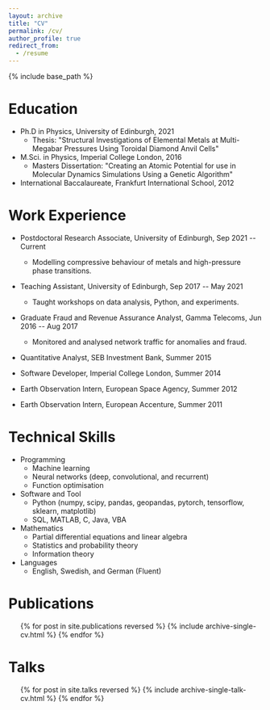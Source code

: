 ```yaml
---
layout: archive
title: "CV"
permalink: /cv/
author_profile: true
redirect_from:
  - /resume
---
```


{% include base_path %}

Education
======
* Ph.D in Physics, University of Edinburgh, 2021
	* Thesis: "Structural Investigations of Elemental Metals at Multi-Megabar Pressures Using Toroidal Diamond Anvil Cells"
* M.Sci. in Physics, Imperial College London, 2016
	* Masters Dissertation: "Creating an Atomic Potential for use in Molecular Dynamics Simulations Using a Genetic Algorithm"
* International Baccalaureate, Frankfurt International School, 2012

Work Experience
======
* Postdoctoral Research Associate, University of Edinburgh, Sep 2021 -- Current
	* Modelling compressive behaviour of metals and high-pressure phase transitions.

* Teaching Assistant, University of Edinburgh, Sep 2017 -- May 2021
	* Taught workshops on data analysis, Python, and experiments. 

* Graduate Fraud and Revenue Assurance Analyst, Gamma Telecoms, Jun 2016 -- Aug 2017
	* Monitored and analysed network traffic for anomalies and fraud. 
	
* Quantitative Analyst, SEB Investment Bank, Summer 2015
* Software Developer, Imperial College London, Summer 2014
* Earth Observation Intern, European Space Agency, Summer 2012
* Earth Observation Intern, European Accenture, Summer 2011
  
Technical Skills
======
* Programming
	* Machine learning
	* Neural networks (deep, convolutional, and recurrent)
	* Function optimisation
* Software and Tool
	* Python (numpy, scipy, pandas, geopandas, pytorch, tensorflow, sklearn, matplotlib)
	* SQL, MATLAB, C, Java, VBA
* Mathematics
	* Partial differential equations and linear algebra
	* Statistics and probability theory
	* Information theory
* Languages
	* English, Swedish, and German (Fluent)

Publications
======
  <ul>{% for post in site.publications reversed %}
    {% include archive-single-cv.html %}
  {% endfor %}</ul>
  
Talks
======
  <ul>{% for post in site.talks reversed %}
    {% include archive-single-talk-cv.html  %}
  {% endfor %}</ul>
  